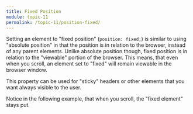 ```yaml
---
title: Fixed Position
module: topic-11
permalink: /topic-11/position-fixed/
---
```


<div class="divider-heading"></div>

Setting an element to "fixed position" (`position: fixed;`) is similar to using "absolute position" in that the position is in relation to the browser, instead of any parent elements. Unlike absolute position though, fixed position is in relation to the "viewable" portion of the browser. This means, that even when you scroll, an element set to "fixed" will remain viewable in the browser window.

This property can be used for "sticky" headers or other elements that you want always visible to the user.

Notice in the following example, that when you scroll, the "fixed element" stays put.

<div class="codepen-embed">
  <p data-height="600" data-theme-id="30567" data-slug-hash="eegXxR" data-default-tab="css,result" data-user="Media-Ed-Online" data-embed-version="2" data-pen-title="[Topic-09] Position, Pt. 3" class="codepen"></p>
</div>
